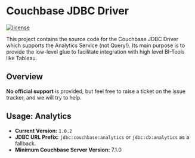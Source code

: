 # Couchbase JDBC Driver

[![license](https://img.shields.io/github/license/couchbase/couchbase-jvm-clients?color=brightgreen)](https://opensource.org/licenses/Apache-2.0)

This project contains the source code for the Couchbase JDBC Driver which supports the Analytics Service (not Query!). Its main purpose is to provide the low-level glue to facilitate integration with high level BI-Tools like Tableau.

## Overview

**No official support** is provided, but feel free to raise a ticket on the issue tracker, and we will try to help.

## Usage: Analytics

 - **Current Version:** `1.0.2`
 - **JDBC URL Prefix:** `jdbc:couchbase:analytics` or `jdbc:cb:analytics` as a fallback.
 - **Minimum Couchbase Server Version:** 7.1.0